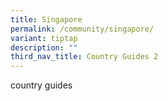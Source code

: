 ```yaml
---
title: Singapore
permalink: /community/singapore/
variant: tiptap
description: ""
third_nav_title: Country Guides 2
---
```

<p>country guides</p>